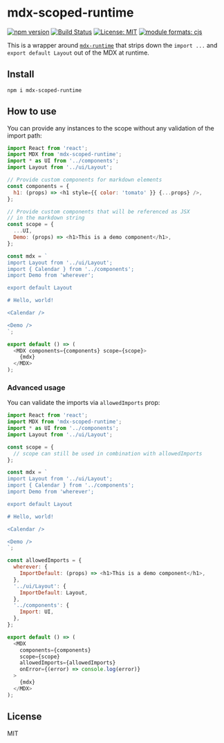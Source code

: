# mdx-scoped-runtime

[![npm version][version-badge]][version]
[![Build Status][build-badge]][build]
[![License: MIT][license-badge]][license]
[![module formats: cjs][module-formats-badge]][unpkg-bundle]

This is a wrapper around [`mdx-runtime`][mdx-runtime] that strips down the
`import ...` and `export default Layout` out of the MDX at runtime.

## Install

```shell
npm i mdx-scoped-runtime
```

## How to use

You can provide any instances to the scope without any validation of the import path:

```js
import React from 'react';
import MDX from 'mdx-scoped-runtime';
import * as UI from '../components';
import Layout from '../ui/Layout';

// Provide custom components for markdown elements
const components = {
  h1: (props) => <h1 style={{ color: 'tomato' }} {...props} />,
};

// Provide custom components that will be referenced as JSX
// in the markdown string
const scope = {
  ...UI,
  Demo: (props) => <h1>This is a demo component</h1>,
};

const mdx = `
import Layout from '../ui/Layout';
import { Calendar } from '../components';
import Demo from 'wherever';

export default Layout

# Hello, world!

<Calendar />

<Demo />
`;

export default () => (
  <MDX components={components} scope={scope}>
    {mdx}
  </MDX>
);
```

### Advanced usage

You can validate the imports via `allowedImports` prop:

```js
import React from 'react';
import MDX from 'mdx-scoped-runtime';
import * as UI from '../components';
import Layout from '../ui/Layout';

const scope = {
  // scope can still be used in combination with allowedImports
};

const mdx = `
import Layout from '../ui/Layout';
import { Calendar } from '../components';
import Demo from 'wherever';

export default Layout

# Hello, world!

<Calendar />

<Demo />
`;

const allowedImports = {
  wherever: {
    ImportDefault: (props) => <h1>This is a demo component</h1>,
  },
  '../ui/Layout': {
    ImportDefault: Layout,
  },
  '../components': {
    Import: UI,
  },
};

export default () => (
  <MDX
    components={components}
    scope={scope}
    allowedImports={allowedImports}
    onError={(error) => console.log(error)}
  >
    {mdx}
  </MDX>
);
```

## License

MIT

[version-badge]: https://badge.fury.io/js/mdx-scoped-runtime.svg
[version]: https://www.npmjs.com/package/mdx-scoped-runtime
[build-badge]: https://travis-ci.org/karolis-sh/gatsby-mdx.svg?branch=master
[build]: https://travis-ci.org/karolis-sh/gatsby-mdx
[license-badge]: https://img.shields.io/badge/License-MIT-yellow.svg
[license]: https://opensource.org/licenses/MIT
[mdx-runtime]: https://www.npmjs.com/package/@mdx-js/runtime
[module-formats-badge]: https://img.shields.io/badge/module%20formats-cjs-green.svg
[unpkg-bundle]: https://unpkg.com/mdx-scoped-runtime/
